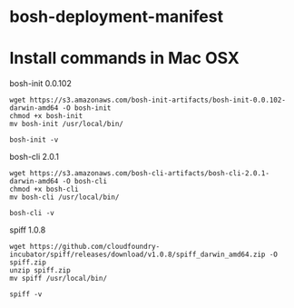 # bosh-deployment-manifest

# Install commands in Mac OSX

bosh-init 0.0.102
```
wget https://s3.amazonaws.com/bosh-init-artifacts/bosh-init-0.0.102-darwin-amd64 -O bosh-init
chmod +x bosh-init
mv bosh-init /usr/local/bin/

bosh-init -v
```

bosh-cli 2.0.1
```
wget https://s3.amazonaws.com/bosh-cli-artifacts/bosh-cli-2.0.1-darwin-amd64 -O bosh-cli
chmod +x bosh-cli
mv bosh-cli /usr/local/bin/

bosh-cli -v
```

spiff 1.0.8
```
wget https://github.com/cloudfoundry-incubator/spiff/releases/download/v1.0.8/spiff_darwin_amd64.zip -O spiff.zip
unzip spiff.zip
mv spiff /usr/local/bin/

spiff -v
```
